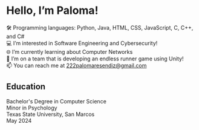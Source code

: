 # Hello, I’m Paloma!  
🛠 Programming languages: Python, Java, HTML, CSS, JavaScript, C, C++, and C#     
💻 I’m interested in Software Engineering and Cybersecurity!  
🌐 I’m currently learning about Computer Networks  
👾 I’m on a team that is developing an endless runner game using Unity!  
📫 You can reach me at 222palomaresendiz@gmail.com  

## Education
  Bachelor's Degree in Computer Science  
  Minor in Psychology  
  Texas State University, San Marcos  
  May 2024
<!---
palomaresendiz/palomaresendiz is a ✨ special ✨ repository because its `README.md` (this file) appears on your GitHub profile.
You can click the Preview link to take a look at your changes.
--->
